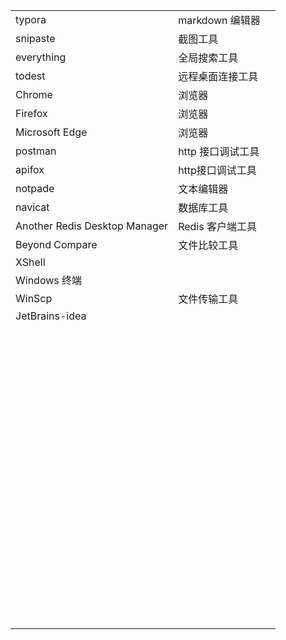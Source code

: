 |                               |                   |      |
| ----------------------------- | ----------------- | ---- |
| typora                        | markdown 编辑器   |      |
| snipaste                      | 截图工具          |      |
| everything                    | 全局搜索工具      |      |
| todest                        | 远程桌面连接工具  |      |
| Chrome                        | 浏览器            |      |
| Firefox                       | 浏览器            |      |
| Microsoft Edge                | 浏览器            |      |
| postman                       | http 接口调试工具 |      |
| apifox                        | http接口调试工具  |      |
| notpade                       | 文本编辑器        |      |
| navicat                       | 数据库工具        |      |
| Another Redis Desktop Manager | Redis 客户端工具  |      |
| Beyond Compare                | 文件比较工具      |      |
| XShell                        |                   |      |
| Windows 终端                  |                   |      |
| WinScp                        | 文件传输工具      |      |
| JetBrains-idea                |                   |      |
|                               |                   |      |
|                               |                   |      |
|                               |                   |      |
|                               |                   |      |
|                               |                   |      |
|                               |                   |      |
|                               |                   |      |
|                               |                   |      |
|                               |                   |      |
|                               |                   |      |
|                               |                   |      |
|                               |                   |      |
|                               |                   |      |
|                               |                   |      |
|                               |                   |      |
|                               |                   |      |
|                               |                   |      |
|                               |                   |      |
|                               |                   |      |
|                               |                   |      |
|                               |                   |      |
|                               |                   |      |
|                               |                   |      |
|                               |                   |      |
|                               |                   |      |
|                               |                   |      |
|                               |                   |      |
|                               |                   |      |
|                               |                   |      |
|                               |                   |      |
|                               |                   |      |
|                               |                   |      |
|                               |                   |      |
|                               |                   |      |
|                               |                   |      |
|                               |                   |      |
|                               |                   |      |
|                               |                   |      |
|                               |                   |      |
|                               |                   |      |
|                               |                   |      |
|                               |                   |      |
|                               |                   |      |
|                               |                   |      |
|                               |                   |      |
|                               |                   |      |
|                               |                   |      |
|                               |                   |      |
|                               |                   |      |
|                               |                   |      |
|                               |                   |      |
|                               |                   |      |
|                               |                   |      |
|                               |                   |      |
|                               |                   |      |
|                               |                   |      |
|                               |                   |      |
|                               |                   |      |
|                               |                   |      |
|                               |                   |      |
|                               |                   |      |
|                               |                   |      |
|                               |                   |      |
|                               |                   |      |
|                               |                   |      |
|                               |                   |      |
|                               |                   |      |
|                               |                   |      |
|                               |                   |      |
|                               |                   |      |
|                               |                   |      |
|                               |                   |      |
|                               |                   |      |
|                               |                   |      |
|                               |                   |      |
|                               |                   |      |
|                               |                   |      |
|                               |                   |      |
|                               |                   |      |
|                               |                   |      |
|                               |                   |      |

